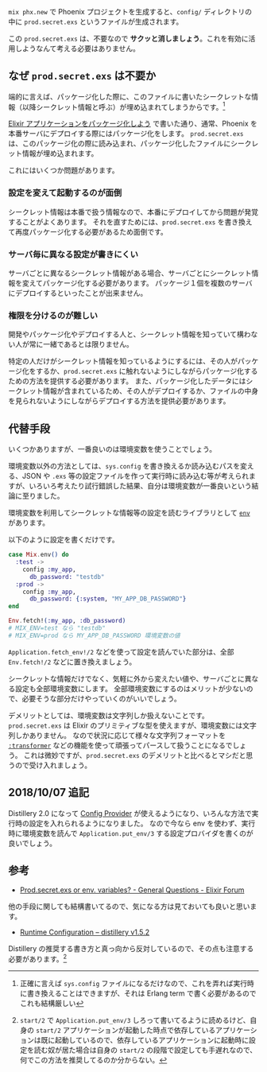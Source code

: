 `mix phx.new` で Phoenix プロジェクトを生成すると、`config/` ディレクトリの中に `prod.secret.exs` というファイルが生成されます。

この `prod.secret.exs` は、不要なので **サクッと消しましょう**。これを有効に活用しようなんて考える必要はありません。

## なぜ `prod.secret.exs` は不要か

端的に言えば、パッケージ化した際に、このファイルに書いたシークレットな情報（以降シークレット情報と呼ぶ）が埋め込まれてしまうからです。[^1]

[^1]: 正確に言えば `sys.config` ファイルになるだけなので、これを弄れば実行時に書き換えることはできますが、それは Erlang term で書く必要があるのでこれも結構厳しい

[Elixir アプリケーションをパッケージ化しよう](https://qiita.com/melpon/items/d61907ae51307a55c39a) で書いた通り、通常、Phoenix を本番サーバにデプロイする際にはパッケージ化をします。
`prod.secret.exs` は、このパッケージ化の際に読み込まれ、パッケージ化したファイルにシークレット情報が埋め込まれます。

これにはいくつか問題があります。

### 設定を変えて起動するのが面倒

シークレット情報は本番で扱う情報なので、本番にデプロイしてから問題が発覚することがよくあります。
それを直すためには、`prod.secret.exs` を書き換えて再度パッケージ化する必要があるため面倒です。

### サーバ毎に異なる設定が書きにくい

サーバごとに異なるシークレット情報がある場合、サーバごとにシークレット情報を変えてパッケージ化する必要があります。
パッケージ１個を複数のサーバにデプロイするといったことが出来ません。

### 権限を分けるのが難しい

開発やパッケージ化やデプロイする人と、シークレット情報を知っていて構わない人が常に一緒であるとは限りません。

特定の人だけがシークレット情報を知っているようにするには、その人がパッケージ化をするか、`prod.secret.exs` に触れないようにしながらパッケージ化するための方法を提供する必要があります。
また、パッケージ化したデータにはシークレット情報が含まれているため、その人がデプロイするか、ファイルの中身を見られないようにしながらデプロイする方法を提供必要があります。

## 代替手段

いくつかありますが、一番良いのは環境変数を使うことでしょう。

環境変数以外の方法としては、`sys.config` を書き換えるか読み込むパスを変える、JSON や `.exs` 等の設定ファイルを作って実行時に読み込む等が考えられますが、いろいろ考えたり試行錯誤した結果、自分は環境変数が一番良いという結論に至りました。

環境変数を利用してシークレットな情報等の設定を読むライブラリとして [`env`](https://hex.pm/packages/env) があります。

以下のように設定を書くだけです。

```elixir
case Mix.env() do
  :test ->
    config :my_app,
      db_password: "testdb"
  :prod ->
    config :my_app,
      db_password: {:system, "MY_APP_DB_PASSWORD"}
end
```

```elixir
Env.fetch!(:my_app, :db_password)
# MIX_ENV=test なら "testdb"
# MIX_ENV=prod なら MY_APP_DB_PASSWORD 環境変数の値
```

`Application.fetch_env!/2` などを使って設定を読んでいた部分は、全部 `Env.fetch!/2` などに置き換えましょう。

シークレットな情報だけでなく、気軽に外から変えたい値や、サーバごとに異なる設定も全部環境変数にします。
全部環境変数にするのはメリットが少ないので、必要そうな部分だけやっていくのがいいでしょう。

デメリットとしては、環境変数は文字列しか扱えないことです。
`prod.secret.exs` は Elixir のプリミティブな型を使えますが、環境変数には文字列しかありません。
なので状況に応じて様々な文字列フォーマットを [`:transformer`](https://github.com/michalmuskala/env#transformer) などの機能を使って頑張ってパースして扱うことになるでしょう。
これは微妙ですが、`prod.secret.exs` のデメリットと比べるとマシだと思うので受け入れましょう。

## 2018/10/07 追記

Distillery 2.0 になって [Config Provider](https://hexdocs.pm/distillery/config/runtime.html#config-providers) が使えるようになり、いろんな方法で実行時の設定を入れられるようになりました。
なので今なら env を使わず、実行時に環境変数を読んで `Application.put_env/3` する設定プロバイダを書くのが良いでしょう。

## 参考

- [Prod.secret.exs or env. variables? - General Questions - Elixir Forum](https://elixirforum.com/t/prod-secret-exs-or-env-variables/10000)

他の手段に関しても結構書いてるので、気になる方は見ておいても良いと思います。

- [Runtime Configuration – distillery v1.5.2](https://hexdocs.pm/distillery/runtime-configuration.html#configuration-conventions)

Distillery の推奨する書き方と真っ向から反対しているので、その点も注意する必要があります。[^2]

[^2]: `start/2` で `Application.put_env/3` しろって書いてるように読めるけど、自身の `start/2` アプリケーションが起動した時点で依存しているアプリケーションは既に起動しているので、依存しているアプリケーションに起動時に設定を読む奴が居た場合は自身の `start/2` の段階で設定しても手遅れなので、何でこの方法を推奨してるのか分からない。
